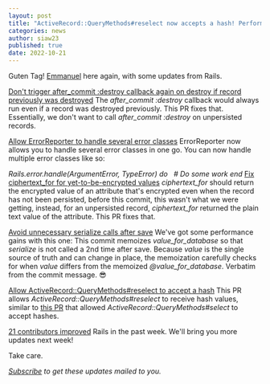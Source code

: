 ```yaml
---
layout: post
title: "ActiveRecord::QueryMethods#reselect now accepts a hash! Performance gains and a fix for `ciphertext_for`."
categories: news
author: siaw23
published: true
date: 2022-10-21
---
```


Guten Tag! [Emmanuel](https://twitter.com/siaw23) here again, with some updates from Rails.

[Don't trigger after\_commit :destroy callback again on destroy if record previously was destroyed](https://github.com/rails/rails/pull/46197)
The _after\_commit :destroy_ callback would always run even if a record was destroyed previously. This PR fixes that. Essentially, we don't want to call _after\_commit :destroy_ on unpersisted records.

[Allow ErrorReporter to handle several error classes](https://github.com/rails/rails/pull/46299)
ErrorReporter now allows you to handle several error classes in one go. You can now handle multiple error classes like so:

_Rails.error.handle(ArgumentError, TypeError) do
&nbsp; # Do some work
end_ [Fix ciphertext\_for for yet-to-be-encrypted values](https://github.com/rails/rails/pull/46284)
_ciphertext\_for_ should return the encrypted value of an attribute that's encrypted even when the record has not been persisted, before this commit, this wasn't what we were getting, instead, for an unpersisted record, _ciphertext\_for_ returned the plain text value of the attribute. This PR fixes that.

[Avoid unnecessary serialize calls after save](https://github.com/rails/rails/pull/46231)
We've got some performance gains with this one: This commit memoizes _value\_for\_database_ so that _serialize_ is not called a 2nd time after save. Because _value_ is the single source of truth and can change in place, the memoization carefully checks for when _value_ differs from the memoized _@value\_for\_database_. Verbatim from the commit message. 😎

[Allow ActiveRecord::QueryMethods#reselect to accept a hash](https://github.com/rails/rails/pull/46253)
This PR allows _ActiveRecord::QueryMethods#reselect_ to receive hash values, similar to [this PR](https://github.com/rails/rails/pull/45612) that allowed _ActiveRecord::QueryMethods#select_ to accept hashes.

[21 contributors improved](https://contributors.rubyonrails.org/contributors/in-time-window/20221014-20221021) Rails in the past week. We'll bring you more updates next week!

Take care.



<p><i><a href="https://world.hey.com/this.week.in.rails">Subscribe</a> to get these updates mailed to you.</i></p>
